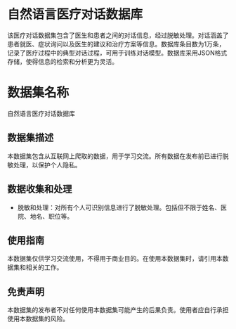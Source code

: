 # 自然语言医疗对话数据库
该医疗对话数据集包含了医生和患者之间的对话信息，经过脱敏处理。对话涵盖了患者就医、症状询问以及医生的建议和治疗方案等信息。数据库条目数为1万条，记录了医疗过程中的典型对话过程，可用于训练对话模型。数据库采用JSON格式存储，使得信息的检索和分析更为灵活。

# 数据集名称
自然语言医疗对话数据库

## 数据集描述
本数据集包含从互联网上爬取的数据，用于学习交流。所有数据在发布前已进行脱敏处理，以保护个人隐私。

## 数据收集和处理
- 脱敏和处理：对所有个人可识别信息进行了脱敏处理。包括但不限于姓名、医院、地名、职位等。

## 使用指南
本数据集仅供学习交流使用，不得用于商业目的。在使用本数据集时，请引用本数据集和相关的工作。

## 免责声明
本数据集的发布者不对任何使用本数据集可能产生的后果负责。使用者应自行承担使用本数据集的风险。
